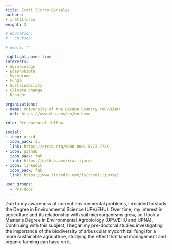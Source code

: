 ```yaml
---
title: Irati Ijurco González
authors:
- IratiIjurco
weight: 3

# education:
#   courses:

# email: ""

highlight_name: true
interests:
- Agroecology
- Edaphobiota
- Mycobiome
- Funga
- Sustainability
- Climate change
- Drought

organizations:
- name: University of the Basque Country (UPV/EHU)
  url: https://www.ehu.eus/en/en-home

role: Pre-doctoral fellow

social:
- icon: orcid
  icon_pack: ai
  link: https://orcid.org/0000-0001-5727-772X
- icon: github
  icon_pack: fab
  link: https://github.com/iratiijurco
- icon: linkedin
  icon_pack: fab
  link: https://www.linkedin.com/in/irati-ijurco/

user_groups: 
  - Pre-docs
---
```


Due to my awareness of current environmental problems, I decided to study the Degree in Environmental Science (UPV/EHU). Over time, my interest in agriculture and its relationship with soil microorganisms grew, so I took a Master's Degree in Environmental Agrobiology (UPV/EHU and UPNA). Continuing with this subject, I began my pre-doctoral studies investigating the importance of the biodiversity of arbuscular mycorrhizal fungi for a more sustainable agriculture, studying the effect that land management and organic farming can have on it.
